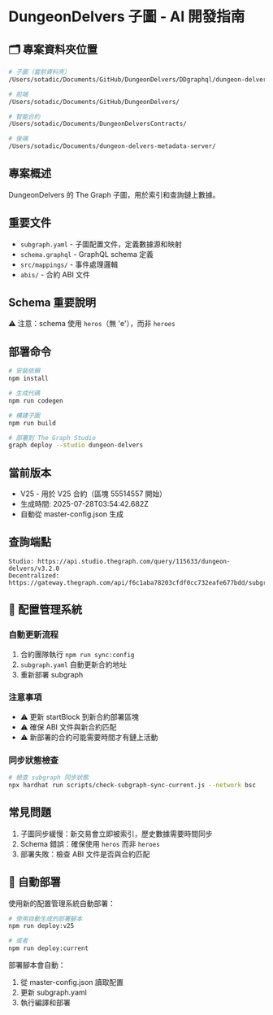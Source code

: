 # DungeonDelvers 子圖 - AI 開發指南

## 🗂️ 專案資料夾位置
```bash
# 子圖（當前資料夾）
/Users/sotadic/Documents/GitHub/DungeonDelvers/DDgraphql/dungeon-delvers/

# 前端
/Users/sotadic/Documents/GitHub/DungeonDelvers/

# 智能合約
/Users/sotadic/Documents/DungeonDelversContracts/

# 後端
/Users/sotadic/Documents/dungeon-delvers-metadata-server/
```

## 專案概述
DungeonDelvers 的 The Graph 子圖，用於索引和查詢鏈上數據。

## 重要文件
- `subgraph.yaml` - 子圖配置文件，定義數據源和映射
- `schema.graphql` - GraphQL schema 定義
- `src/mappings/` - 事件處理邏輯
- `abis/` - 合約 ABI 文件

## Schema 重要說明
⚠️ 注意：schema 使用 `heros`（無 'e'），而非 `heroes`

## 部署命令
```bash
# 安裝依賴
npm install

# 生成代碼
npm run codegen

# 構建子圖
npm run build

# 部署到 The Graph Studio
graph deploy --studio dungeon-delvers
```

## 當前版本
- V25 - 用於 V25 合約（區塊 55514557 開始）
- 生成時間: 2025-07-28T03:54:42.682Z
- 自動從 master-config.json 生成
## 查詢端點
```
Studio: https://api.studio.thegraph.com/query/115633/dungeon-delvers/v3.2.0
Decentralized: https://gateway.thegraph.com/api/f6c1aba78203cfdf0cc732eafe677bdd/subgraphs/id/Hmwr7XYgzVzsUb9dw95gSGJ1Vof6qYypuvCxynzinCjs
```
## 🔄 配置管理系統

### 自動更新流程
1. 合約團隊執行 `npm run sync:config`
2. `subgraph.yaml` 自動更新合約地址
3. 重新部署 subgraph

### 注意事項
- ⚠️ 更新 startBlock 到新合約部署區塊
- ⚠️ 確保 ABI 文件與新合約匹配
- ⚠️ 新部署的合約可能需要時間才有鏈上活動

### 同步狀態檢查
```bash
# 檢查 subgraph 同步狀態
npx hardhat run scripts/check-subgraph-sync-current.js --network bsc
```

## 常見問題
1. 子圖同步緩慢：新交易會立即被索引，歷史數據需要時間同步
2. Schema 錯誤：確保使用 `heros` 而非 `heroes`
3. 部署失敗：檢查 ABI 文件是否與合約匹配

## 🚀 自動部署

使用新的配置管理系統自動部署：

```bash
# 使用自動生成的部署腳本
npm run deploy:v25

# 或者
npm run deploy:current
```

部署腳本會自動：
1. 從 master-config.json 讀取配置
2. 更新 subgraph.yaml
3. 執行編譯和部署

